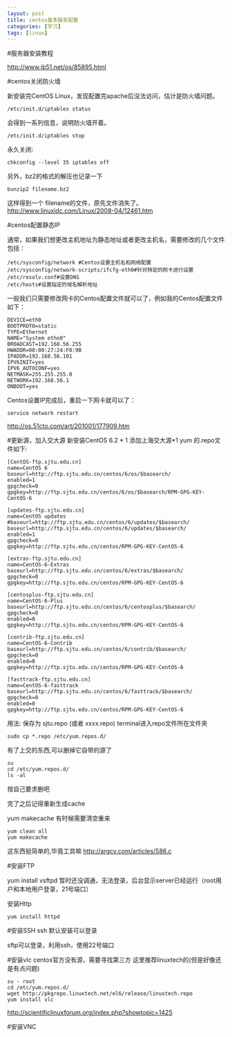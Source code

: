 ```yaml
---
layout: post
title: centos基本服务配置
categories: [学习]
tags: [linux]
---
```



#服务器安装教程

http://www.jb51.net/os/85895.html

#centos关闭防火墙

新安装完CentOS Linux，发现配置完apache后没法访问，估计是防火墙问题。

	/etc/init.d/iptables status

会得到一系列信息，说明防火墙开着。

	/etc/init.d/iptables stop

永久关闭:

	chkconfig --level 35 iptables off

另外，bz2的格式的解压也记录一下

	bunzip2 filename.bz2

这样得到一个 filename的文件，原先文件消失了。 
http://www.linuxidc.com/Linux/2008-04/12461.htm

#centos配置静态IP

通常，如果我们想更改主机地址为静态地址或者更改主机名，需要修改的几个文件包括：

	/etc/sysconfig/network #Centos设置主机名和网络配置
	/etc/sysconfig/network-scripts/ifcfg-eth0#针对特定的网卡进行设置
	/etc/resolv.conf#设置DNS
	/etc/hosts#设置指定的域名解析地址

一般我们只需要修改网卡的Centos配置文件就可以了，例如我的Centos配置文件如下：

	DEVICE=eth0
	BOOTPROTO=static
	TYPE=Ethernet
	NAME="System etho0"
	BROADCAST=192.168.56.255
	HWADDR=08:00:27:24:F8:9B
	IPADDR=192.168.56.101
	IPV6INIT=yes
	IPV6_AUTOCONF=yes
	NETMASK=255.255.255.0
	NETWORK=192.168.56.1
	ONBOOT=yes

Centos设置IP完成后，重启一下网卡就可以了：

	service network restart
http://os.51cto.com/art/201001/177909.htm

#更新源，加入交大源
新安装CentOS 6.2 * 1 添加上海交大源*1
yum 的.repo文件如下:

	[CentOS-ftp.sjtu.edu.cn]
	name=CentOS 6
	baseurl=http://ftp.sjtu.edu.cn/centos/6/os/$basearch/
	enabled=1
	gpgcheck=0
	gpgkey=http://ftp.sjtu.edu.cn/centos/6/os/$basearch/RPM-GPG-KEY-CentOS-6
	 
	[updates-ftp.sjtu.edu.cn]
	name=CentOS updates
	#baseurl=http://ftp.sjtu.edu.cn/centos/6/updates/$basearch/
	baseurl=http://ftp.sjtu.edu.cn/centos/6/updates/$basearch/
	enabled=1
	gpgcheck=0
	gpgkey=http://ftp.sjtu.edu.cn/centos/RPM-GPG-KEY-CentOS-6
	 
	[extras-ftp.sjtu.edu.cn]
	name=CentOS-6-Extras
	baseurl=http://ftp.sjtu.edu.cn/centos/6/extras/$basearch/
	gpgcheck=0
	gpgkey=http://ftp.sjtu.edu.cn/centos/RPM-GPG-KEY-CentOS-6
	 
	[centosplus-ftp.sjtu.edu.cn]
	name=CentOS-6-Plus
	baseurl=http://ftp.sjtu.edu.cn/centos/6/centosplus/$basearch/
	gpgcheck=0
	enabled=0
	gpgkey=http://ftp.sjtu.edu.cn/centos/RPM-GPG-KEY-CentOS-6
	 
	[contrib-ftp.sjtu.edu.cn]
	name=CentOS-6-Contrib
	baseurl=http://ftp.sjtu.edu.cn/centos/6/contrib/$basearch/
	gpgcheck=0
	enabled=0
	gpgkey=http://ftp.sjtu.edu.cn/centos/RPM-GPG-KEY-CentOS-6
	 
	[fasttrack-ftp.sjtu.edu.cn]
	name=CentOS-6-fasttrack
	baseurl=http://ftp.sjtu.edu.cn/centos/6/fasttrack/$basearch/
	gpgcheck=0
	enabled=0
	gpgkey=http://ftp.sjtu.edu.cn/centos/RPM-GPG-KEY-CentOS-6
用法:
保存为 sjtu.repo (或者 xxxx.repo)
terminal进入repo文件所在文件夹


	sudo cp *.repo /etc/yum.repos.d/
有了上交的东西,可以删掉它自带的源了

	su
	cd /etc/yum.repos.d/
	ls -al
按自己要求删吧

完了之后记得重新生成cache

yum makecache
有时候需要清空重来

	yum clean all
	yum makecache
这东西挺简单的,毕竟工具嘛
http://argcv.com/articles/586.c

#安装FTP

yum install vsftpd
暂时还没调通，无法登录，后台显示server已经运行（root用户和本地用户登录，21号端口）

安装Http

	yum install httpd

#安装SSH
ssh 默认安装可以登录


sftp可以登录，利用ssh，使用22号端口

#安装vlc
centos官方没有源，需要寻找第三方
这里推荐linuxtech的(但是好像还是有点问题)

	su - root
	cd /etc/yum.repos.d/
	wget http://pkgrepo.linuxtech.net/el6/release/linuxtech.repo
	yum install vlc

http://scientificlinuxforum.org/index.php?showtopic=1425


#安装VNC

